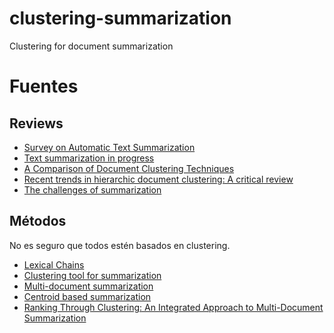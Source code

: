 # clustering-summarization
Clustering for document summarization

# Fuentes

## Reviews

- [Survey on Automatic Text Summarization](https://www.semanticscholar.org/paper/A-Survey-on-Automatic-Text-Summarization-Das-Martins/9a296c206ef66031684152cbd3764a0f642cb688)
- [Text summarization in progress](https://link.springer.com/content/pdf/10.1007/s10462-011-9216-z.pdf)
- [A Comparison of Document Clustering Techniques ](https://pdfs.semanticscholar.org/c110/0f525044b2b926f7bd7f407ce7b0157bcfd8.pdf)
- [Recent trends in hierarchic document clustering: A critical review](https://www.sciencedirect.com/science/article/abs/pii/0306457388900271)
- [The challenges of summarization](https://ieeexplore.ieee.org/stamp/stamp.jsp?arnumber=881692)

## Métodos

No es seguro que todos estén basados en clustering.

- [Lexical Chains](https://pdfs.semanticscholar.org/797d/7d968b88d5b5dd7c3271d08acd7296950d41.pdf)
- [Clustering tool for summarization](https://pdfs.semanticscholar.org/f6a3/6b6b3dd264cbbbd5bdb104d34d90113b4652.pdf)
- [Multi-document summarization](https://sci-hub.tw/dl.acm.org/citation.cfm?id=1390386)
- [Centroid based summarization](https://sci-hub.tw/10.1016/j.ipm.2003.10.006)
- [Ranking Through Clustering: An Integrated Approach to Multi-Document Summarization](https://www.semanticscholar.org/paper/Ranking-Through-Clustering%3A-An-Integrated-Approach-Cai-Li/5261431c078f1c83740b9597e5263df7d218baf5)
